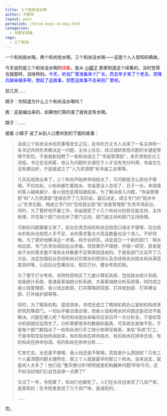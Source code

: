 ```yaml
---
title: 三个和尚没水喝
author: 大肥羊
layout: post
permalink: /three-boys-no-boy.html
categories:
  - 大肥羊转载
tags:
  - 三个和尚
---
```

一个和尚挑水喝，两个和尚抢水喝，三个和尚没水喝——这是个人人皆知的典故。

今天说的是三个和尚没水喝的<span style="color: #ff0000;">续集</span>。是从 <a href="/author/xcz" target="_blank">小嫦子</a> 那里知道这个续集的，当时觉得也就那样，没啥特别。<span style="color: #0000ff;">今天，听说厂里准备来个厂长，而去年才来了个老总，空降兵越来越多啊，想起了这故事，但愿这故事不会来到厂里吧。</span>  


  
前几天……

嫦子：你知道为什么三个和尚没水喝吗？

我：这是编出来的，如果他们真的渴了就肯定有水喝。

嫦子：……

接着 小嫦子 说了从别人口里听到的下面的故事：

> 话说三个和尚没水吃的事情发生之后，总寺的方丈大人派来了一名主持和一名书记共同负责解决这一问题。主持上任后，经过调研发现问题的关键是管理不到位，于是就新招聘了一些和尚成立了“寺庙管理部”，来负责制定分工流程。书记也没闲着，他认为问题的关键在于人才没有充分利用、寺庙文化没有建设好，于是就成立了“人力资源部”和寺庙工会等等。
> 
> 几天后成效出来了，三个和尚开始拼命地挑水了，可问题是怎么挑也不够喝。不仅如此，小和尚都忙着挑水、寺庙里没人念经了，日子一长，来烧香的客人越来越少，香火钱也变得拮据起来。为了解决收入问题，“寺庙管理部”和“人力资源部”连续召开了几天的会，最后决定，成立专门的“挑水中心”负责后勤，再成立专门的“念经营业部”和“烧香管理部”负责市场前台。同时，为了更好地开展工作，寺庙提拔了十几个和尚分别担任副主持、主持助理，并在每个部门也任命了部门主持、部门副主持和部门主持助理。
> 
> 可新的问题跟着又来了。前台负责念经的和尚总抱怨口渴水不够喝，后台挑水的和尚也抱怨人手不足、水的需求量太大而且数量也没个准儿，不好伺候。为了更好地解决这一矛盾，经开会研究，决定成立一个新的部门：喝水响应部，专门负责协调前后台矛盾。但效果仍不理想，仔细一研究，原来是由于水的需求量不准和水井数量不足等原因造成的。于是各部门又召开了几次会，决定加强前台念经和尚对饮用水的预测以及念经和尚对挑水和尚满意度测评等，让前后台签署协议、相互打分，健全考核机制。
> 
> 为了便于打分考核，寺院特意购买了几套计算机系统，包括挑水统计系统、烧香统计系统、普通香客捐款分析系统、大香客捐款分析系统等，同时成立香火钱管理部、香火钱出账部、打井策略研究部、打井规划部、打井建设部、打井维护部等等。
> 
> 同时，为了精简机构、提高效率，寺院还成立了精简机构办公室和机构改革研究院等部门。一切似乎都合情合理，但香火钱和喝水的问题还是迟迟不能解决。问题在哪儿呢？有的和尚提出来每月应该召开一次分析会，于是经营分析部就应运而生了。分析需要很多的数据和报表，可系统总是做不到，于是每个部门都指派了一些和尚进行手工统计和填写报表，来给“系统”打工。于是寺院空前地热闹起来，有的和尚在拼命挑水、有的和尚在拼命念经、有的和尚在拼命协调、有的和尚在拼命分析……
> 
> 忙来忙去，水还是不够喝、香火钱还是不够用。究竟是什么原因呢？只有三个人最清楚问题关键所在，那三个人就是最早的那三个和尚。说来说去，就是闲人太多了！他们说:“整天瞎分析!明明就是机构臃肿问题!早知今日，还不如当初咱们仨自觉自律一点算了!”
> 
> 又过了一年，寺院黄了，和尚们也都死了。人们在水井边发现了几具尸体，是累死的；在寺院里发现了几千具尸体，是渴死的。
> 
> …… 

完。
